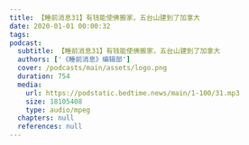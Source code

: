 ```yaml
---
title: 【睡前消息31】有钱能使佛搬家，五台山建到了加拿大
date: 2020-01-01 00:00:32
tags:
podcast:
  subtitle: 【睡前消息31】有钱能使佛搬家，五台山建到了加拿大
  authors: ['《睡前消息》编辑部']
  cover: /podcasts/main/assets/logo.png
  duration: 754
  media:
    url: https://podstatic.bedtime.news/main/1-100/31.mp3
    size: 18105408
    type: audio/mpeg
  chapters: null
  references: null
---
```

